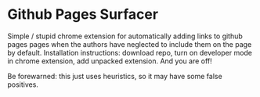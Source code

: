 # Github Pages Surfacer

Simple / stupid chrome extension for automatically adding links to github pages pages when the authors have neglected to include them on the page by default.
Installation instructions: download repo, turn on developer mode in chrome extension, add unpacked extension. And you are off!

Be forewarned: this just uses heuristics, so it may have some false positives.
